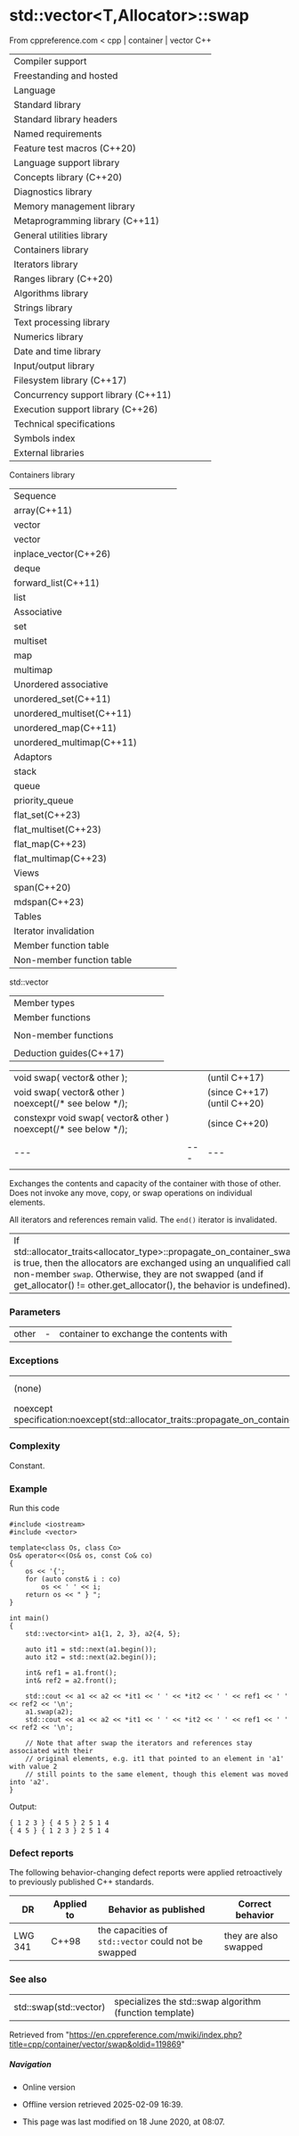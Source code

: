 # std::vector<T,Allocator>::swap

From cppreference.com
< cpp‎ | container‎ | vector
C++

|  |  |  |  |  |
| --- | --- | --- | --- | --- |
| Compiler support | | | | |
| Freestanding and hosted | | | | |
| Language | | | | |
| Standard library | | | | |
| Standard library headers | | | | |
| Named requirements | | | | |
| Feature test macros (C++20) | | | | |
| Language support library | | | | |
| Concepts library (C++20) | | | | |
| Diagnostics library | | | | |
| Memory management library | | | | |
| Metaprogramming library (C++11) | | | | |
| General utilities library | | | | |
| Containers library | | | | |
| Iterators library | | | | |
| Ranges library (C++20) | | | | |
| Algorithms library | | | | |
| Strings library | | | | |
| Text processing library | | | | |
| Numerics library | | | | |
| Date and time library | | | | |
| Input/output library | | | | |
| Filesystem library (C++17) | | | | |
| Concurrency support library (C++11) | | | | |
| Execution support library (C++26) | | | | |
| Technical specifications | | | | |
| Symbols index | | | | |
| External libraries | | | | |

Containers library

|  |  |  |  |  |
| --- | --- | --- | --- | --- |
| Sequence | | | | |
| array(C++11) | | | | |
| vector | | | | |
| vector<bool> | | | | |
| inplace_vector(C++26) | | | | |
| deque | | | | |
| forward_list(C++11) | | | | |
| list | | | | |
| Associative | | | | |
| set | | | | |
| multiset | | | | |
| map | | | | |
| multimap | | | | |
| Unordered associative | | | | |
| unordered_set(C++11) | | | | |
| unordered_multiset(C++11) | | | | |
| unordered_map(C++11) | | | | |
| unordered_multimap(C++11) | | | | |
| Adaptors | | | | |
| stack | | | | |
| queue | | | | |
| priority_queue | | | | |
| flat_set(C++23) | | | | |
| flat_multiset(C++23) | | | | |
| flat_map(C++23) | | | | |
| flat_multimap(C++23) | | | | |
| Views | | | | |
| span(C++20) | | | | |
| mdspan(C++23) | | | | |
| Tables | | | | |
| Iterator invalidation | | | | |
| Member function table | | | | |
| Non-member function table | | | | |

std::vector

|  |  |  |  |  |
| --- | --- | --- | --- | --- |
| Member types | | | | |
| Member functions | | | | |
| |  |  |  |  |  | | --- | --- | --- | --- | --- | | vector::vector | | | | | | vector::~vector | | | | | | vector::operator= | | | | | | vector::assign | | | | | | vector::assign_range(C++23) | | | | | | vector::get_allocator | | | | | | Element access | | | | | | [vector::operator[]](operator_at.html "cpp/container/vector/operator at") | | | | | | vector::at | | | | | | vector::data | | | | | | vector::front | | | | | | vector::back | | | | | | Iterators | | | | | | vector::beginvector::cbegin(C++11) | | | | | | vector::endvector::cend(C++11) | | | | | | vector::rbeginvector::crbegin(C++11) | | | | | | vector::rendvector::crend(C++11) | | | | | | |  |  |  |  |  | | --- | --- | --- | --- | --- | | Capacity | | | | | | vector::empty | | | | | | vector::size | | | | | | vector::max_size | | | | | | vector::reserve | | | | | | vector::capacity | | | | | | vector::shrink_to_fit(DR\*) | | | | | | Modifiers | | | | | | vector::clear | | | | | | vector::erase | | | | | | vector::insert | | | | | | vector::insert_range(C++23) | | | | | | vector::append_range(C++23) | | | | | | vector::emplace(C++11) | | | | | | vector::emplace_back(C++11) | | | | | | vector::push_back | | | | | | vector::pop_back | | | | | | vector::resize | | | | | | ****vector::swap**** | | | | | |  | | | | | |  | | | | | |
| Non-member functions | | | | |
| |  |  |  |  |  | | --- | --- | --- | --- | --- | | operator==operator<=>(C++20) | | | | | | swap(std::vector) | | | | | | erase(std::vector)erase_if(std::vector)(C++20)(C++20) | | | | | | |  |  |  |  |  | | --- | --- | --- | --- | --- | | operator!=operator<operator>operator<=operator>=(until C++20)(until C++20)(until C++20)(until C++20)(until C++20) | | | | | |
| Deduction guides(C++17) | | | | |

|  |  |  |
| --- | --- | --- |
| void swap( vector& other ); |  | (until C++17) |
| void swap( vector& other ) noexcept(/\* see below \*/); |  | (since C++17)  (until C++20) |
| constexpr void swap( vector& other ) noexcept(/\* see below \*/); |  | (since C++20) |
|  |  |  |
| --- | --- | --- |
|  |  |  |

Exchanges the contents and capacity of the container with those of other. Does not invoke any move, copy, or swap operations on individual elements.

All iterators and references remain valid. The `end()` iterator is invalidated.

|  |  |
| --- | --- |
| If std::allocator_traits<allocator_type>::propagate_on_container_swap::value is true, then the allocators are exchanged using an unqualified call to non-member `swap`. Otherwise, they are not swapped (and if get_allocator() != other.get_allocator(), the behavior is undefined). | (since C++11) |

### Parameters

|  |  |  |
| --- | --- | --- |
| other | - | container to exchange the contents with |

### Exceptions

|  |  |
| --- | --- |
| (none) | (until C++17) |
| noexcept specification:noexcept(std::allocator_traits<Allocator>::propagate_on_container_swap::value  || std::allocator_traits<Allocator>::is_always_equal::value) | (since C++17) |

### Complexity

Constant.

### Example

Run this code

```
#include <iostream>
#include <vector>
 
template<class Os, class Co>
Os& operator<<(Os& os, const Co& co)
{
    os << '{';
    for (auto const& i : co)
        os << ' ' << i;
    return os << " } ";
}
 
int main()
{
    std::vector<int> a1{1, 2, 3}, a2{4, 5};
 
    auto it1 = std::next(a1.begin());
    auto it2 = std::next(a2.begin());
 
    int& ref1 = a1.front();
    int& ref2 = a2.front();
 
    std::cout << a1 << a2 << *it1 << ' ' << *it2 << ' ' << ref1 << ' ' << ref2 << '\n';
    a1.swap(a2);
    std::cout << a1 << a2 << *it1 << ' ' << *it2 << ' ' << ref1 << ' ' << ref2 << '\n';
 
    // Note that after swap the iterators and references stay associated with their
    // original elements, e.g. it1 that pointed to an element in 'a1' with value 2
    // still points to the same element, though this element was moved into 'a2'.
}

```

Output:

```
{ 1 2 3 } { 4 5 } 2 5 1 4
{ 4 5 } { 1 2 3 } 2 5 1 4

```

### Defect reports

The following behavior-changing defect reports were applied retroactively to previously published C++ standards.

| DR | Applied to | Behavior as published | Correct behavior |
| --- | --- | --- | --- |
| LWG 341 | C++98 | the capacities of `std::vector` could not be swapped | they are also swapped |

### See also

|  |  |
| --- | --- |
| std::swap(std::vector) | specializes the std::swap algorithm   (function template) |

Retrieved from "<https://en.cppreference.com/mwiki/index.php?title=cpp/container/vector/swap&oldid=119869>"

##### Navigation

- Online version
- Offline version retrieved 2025-02-09 16:39.

- This page was last modified on 18 June 2020, at 08:07.